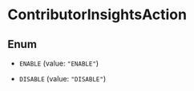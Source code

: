 

# ContributorInsightsAction

## Enum


* `ENABLE` (value: `"ENABLE"`)

* `DISABLE` (value: `"DISABLE"`)



